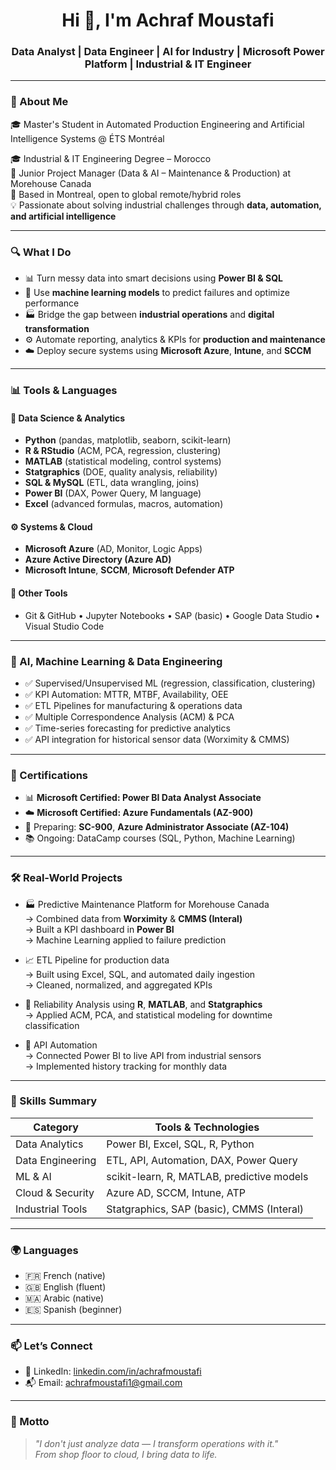 <h1 align="center">Hi 👋, I'm Achraf Moustafi</h1>
<h3 align="center">Data Analyst | Data Engineer | AI for Industry | Microsoft Power Platform | Industrial & IT Engineer</h3>

---

### 🧠 About Me

🎓 Master's Student in Automated Production Engineering and Artificial Intelligence Systems @ ÉTS Montréal   

🎓 Industrial & IT Engineering Degree  – Morocco  
🔧 Junior Project Manager (Data & AI – Maintenance & Production) at Morehouse Canada  
📍 Based in Montreal, open to global remote/hybrid roles  
💡 Passionate about solving industrial challenges through **data, automation, and artificial intelligence**

---

### 🔍 What I Do

- 📊 Turn messy data into smart decisions using **Power BI & SQL**
- 🧠 Use **machine learning models** to predict failures and optimize performance
- 🏭 Bridge the gap between **industrial operations** and **digital transformation**
- ⚙️ Automate reporting, analytics & KPIs for **production and maintenance**
- ☁️ Deploy secure systems using **Microsoft Azure**, **Intune**, and **SCCM**

---

### 📊 Tools & Languages

#### 📌 Data Science & Analytics
- **Python** (pandas, matplotlib, seaborn, scikit-learn)
- **R & RStudio** (ACM, PCA, regression, clustering)
- **MATLAB** (statistical modeling, control systems)
- **Statgraphics** (DOE, quality analysis, reliability)
- **SQL & MySQL** (ETL, data wrangling, joins)
- **Power BI** (DAX, Power Query, M language)
- **Excel** (advanced formulas, macros, automation)

#### ⚙️ Systems & Cloud
- **Microsoft Azure** (AD, Monitor, Logic Apps)
- **Azure Active Directory (Azure AD)**
- **Microsoft Intune**, **SCCM**, **Microsoft Defender ATP**

#### 📁 Other Tools
- Git & GitHub • Jupyter Notebooks • SAP (basic) • Google Data Studio • Visual Studio Code

---

### 🤖 AI, Machine Learning & Data Engineering

- ✅ Supervised/Unsupervised ML (regression, classification, clustering)
- ✅ KPI Automation: MTTR, MTBF, Availability, OEE
- ✅ ETL Pipelines for manufacturing & operations data
- ✅ Multiple Correspondence Analysis (ACM) & PCA
- ✅ Time-series forecasting for predictive analytics
- ✅ API integration for historical sensor data (Worximity & CMMS)

---

### 📜 Certifications

- 📊 **Microsoft Certified: Power BI Data Analyst Associate**
- ☁️ **Microsoft Certified: Azure Fundamentals (AZ-900)**
- 🔐 Preparing: **SC-900**, **Azure Administrator Associate (AZ-104)**
- 📚 Ongoing: DataCamp courses (SQL, Python, Machine Learning)

---

### 🛠️ Real-World Projects

- 🏭 Predictive Maintenance Platform for Morehouse Canada  
  → Combined data from **Worximity** & **CMMS (Interal)**  
  → Built a KPI dashboard in **Power BI**  
  → Machine Learning applied to failure prediction

- 📈 ETL Pipeline for production data  
  → Built using Excel, SQL, and automated daily ingestion  
  → Cleaned, normalized, and aggregated KPIs

- 🧪 Reliability Analysis using **R**, **MATLAB**, and **Statgraphics**  
  → Applied ACM, PCA, and statistical modeling for downtime classification

- 📡 API Automation  
  → Connected Power BI to live API from industrial sensors  
  → Implemented history tracking for monthly data

---

### 🧰 Skills Summary

| Category             | Tools & Technologies |
|----------------------|----------------------|
| Data Analytics       | Power BI, Excel, SQL, R, Python |
| Data Engineering     | ETL, API, Automation, DAX, Power Query |
| ML & AI              | scikit-learn, R, MATLAB, predictive models |
| Cloud & Security     | Azure AD, SCCM, Intune, ATP |
| Industrial Tools     | Statgraphics, SAP (basic), CMMS (Interal) |

---

### 🌍 Languages

- 🇫🇷 French (native)
- 🇬🇧 English (fluent)
- 🇲🇦 Arabic (native)
- 🇪🇸 Spanish (beginner)

---

### 📫 Let’s Connect

- 💼 LinkedIn: [linkedin.com/in/achrafmoustafi](https://linkedin.com/in/achrafmoustafi)  
- 📬 Email: achrafmoustafi1@gmail.com

---

### 🚀 Motto
> _"I don't just analyze data — I transform operations with it."_  
> _From shop floor to cloud, I bring data to life._

